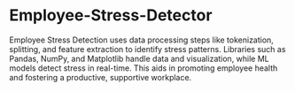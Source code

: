 # Employee-Stress-Detector
Employee Stress Detection uses data processing steps like tokenization, splitting, and feature extraction to identify stress patterns. Libraries such as Pandas, NumPy, and Matplotlib handle data and visualization, while ML models detect stress in real-time. This aids in promoting employee health and fostering a productive, supportive workplace.
